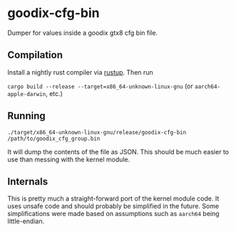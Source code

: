 # goodix-cfg-bin

Dumper for values inside a goodix gtx8 cfg bin file.

## Compilation

Install a nightly rust compiler via [rustup](https://rustup.rs/). Then run

`cargo build --release --target=x86_64-unknown-linux-gnu` (or `aarch64-apple-darwin`, etc.)

## Running

`./target/x86_64-unknown-linux-gnu/release/goodix-cfg-bin /path/to/goodix_cfg_group.bin`

It will dump the contents of the file as JSON. This should be much easier to use than messing with the kernel module.

## Internals

This is pretty much a straight-forward port of the kernel module code. It uses unsafe code and should probably be simplified in the future. Some simplifications were made based on assumptions such as `aarch64` being little-endian.
